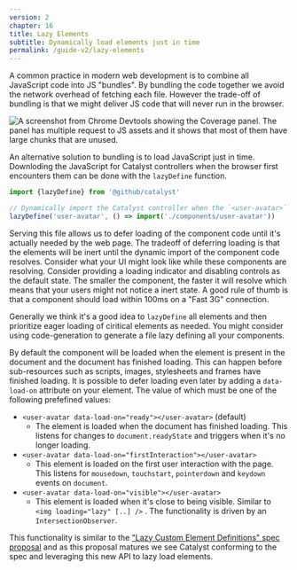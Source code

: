 ```yaml
---
version: 2
chapter: 16
title: Lazy Elements
subtitle: Dynamically load elements just in time
permalink: /guide-v2/lazy-elements
---
```


A common practice in modern web development is to combine all JavaScript code into JS "bundles". By bundling the code together we avoid the network overhead of fetching each file. However the trade-off of bundling is that we might deliver JS code that will never run in the browser.

![A screenshot from Chrome Devtools showing the Coverage panel. The panel has multiple request to JS assets and it shows that most of them have large chunks that are unused.](/catalyst/guide/devtools-coverage.png)

An alternative solution to bundling is to load JavaScript just in time. Downloding the JavaScript for Catalyst controllers when the browser first encounters them can be done with the `lazyDefine` function.

```typescript
import {lazyDefine} from '@github/catalyst'

// Dynamically import the Catalyst controller when the `<user-avatar>` tag is seen.
lazyDefine('user-avatar', () => import('./components/user-avatar'))
```

Serving this file allows us to defer loading of the component code until it's actually needed by the web page. The tradeoff of deferring loading is that the elements will be inert until the dynamic import of the component code resolves. Consider what your UI might look like while these components are resolving. Consider providing a loading indicator and disabling controls as the default state. The smaller the component, the faster it will resolve which means that your users might not notice a inert state. A good rule of thumb is that a component should load within 100ms on a "Fast 3G" connection.

Generally we think it's a good idea to `lazyDefine` all elements and then prioritize eager loading of ciritical elements as needed. You might consider using code-generation to generate a file lazy defining all your components.

By default the component will be loaded when the element is present in the document and the document has finished loading. This can happen before sub-resources such as scripts, images, stylesheets and frames have finished loading. It is possible to defer loading even later by adding a `data-load-on` attribute on your element. The value of which must be one of the following prefefined values:

- `<user-avatar data-load-on="ready"></user-avatar>` (default)
	- The element is loaded when the document has finished loading. This listens for changes to `document.readyState` and triggers when it's no longer loading.
- `<user-avatar data-load-on="firstInteraction"></user-avatar>` 
	- This element is loaded on the first user interaction with the page. This listens for `mousedown`, `touchstart`, `pointerdown` and `keydown` events on `document`.
- `<user-avatar data-load-on="visible"></user-avatar>`
	- This element is loaded when it's close to being visible. Similar to `<img loading="lazy" [..] />` . The functionality is driven by an `IntersectionObserver`.

This functionality is similar to the ["Lazy Custom Element Definitions" spec proposal](https://github.com/WICG/webcomponents/issues/782) and as this proposal matures we see Catalyst conforming to the spec and leveraging this new API to lazy load elements.
